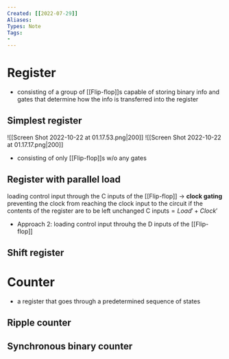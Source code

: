 ```yaml
---
Created: [[2022-07-29]]
Aliases: 
Types: Note
Tags: 
- 
---
```

# Register
- consisting of a group of [[Flip-flop]]s capable of storing binary info and gates that determine how the info is transferred into the register
## Simplest register
![[Screen Shot 2022-10-22 at 01.17.53.png|200]]
![[Screen Shot 2022-10-22 at 01.17.17.png|200]]
- consisting of only [[Flip-flop]]s w/o any gates
## Register with parallel load

loading control input through the C inputs of the [[Flip-flop]] → **clock gating**
  preventing the clock from reaching the clock input to the circuit if the contents of the register are to be left unchanged
  $\text{C inputs}=Load'+Clock'$
  
- Approach 2: loading control input throuhg the D inputs of the [[Flip-flop]]
## Shift register
# Counter
- a register that goes through a predetermined sequence of states
## Ripple counter
## Synchronous binary counter
